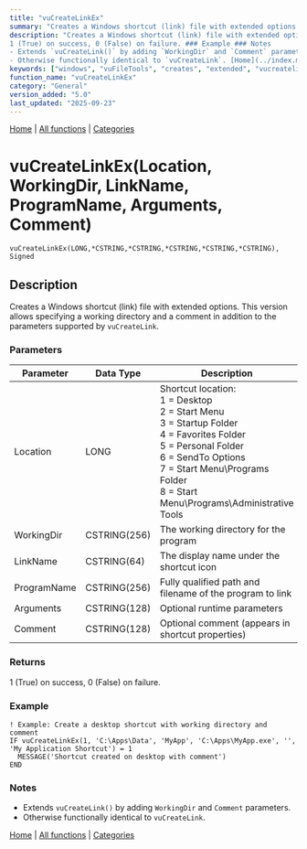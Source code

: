 ```yaml
---
title: "vuCreateLinkEx"
summary: "Creates a Windows shortcut (link) file with extended options."
description: "Creates a Windows shortcut (link) file with extended options. This version allows specifying a working directory and a comment in addition to the parameters supported by `vuCreateLink`. ### Parameters ### Returns
1 (True) on success, 0 (False) on failure. ### Example ### Notes
- Extends `vuCreateLink()` by adding `WorkingDir` and `Comment` parameters.  
- Otherwise functionally identical to `vuCreateLink`. [Home](../index.md) | [All functions](index.md) | [Categories](../categories/index.md)"
keywords: ["windows", "vuFileTools", "creates", "extended", "vucreatelinkex", "shortcut", "options", "general", "link", "Clarion", "with", "Windows"]
function_name: "vuCreateLinkEx"
category: "General"
version_added: "5.0"
last_updated: "2025-09-23"
---
```


[Home](../index.md) | [All functions](index.md) | [Categories](../categories/index.md)

# vuCreateLinkEx(Location, WorkingDir, LinkName, ProgramName, Arguments, Comment)

```Prototype
vuCreateLinkEx(LONG,*CSTRING,*CSTRING,*CSTRING,*CSTRING,*CSTRING), Signed
```


## Description
Creates a Windows shortcut (link) file with extended options. This version allows specifying a working directory and a comment in addition to the parameters supported by `vuCreateLink`.

### Parameters

| Parameter   | Data Type    | Description                                                                 |
|-------------|--------------|-----------------------------------------------------------------------------|
| Location    | LONG         | Shortcut location: <br> 1 = Desktop <br> 2 = Start Menu <br> 3 = Startup Folder <br> 4 = Favorites Folder <br> 5 = Personal Folder <br> 6 = SendTo Options <br> 7 = Start Menu\Programs Folder <br> 8 = Start Menu\Programs\Administrative Tools |
| WorkingDir  | CSTRING(256) | The working directory for the program                                       |
| LinkName    | CSTRING(64)  | The display name under the shortcut icon                                    |
| ProgramName | CSTRING(256) | Fully qualified path and filename of the program to link                    |
| Arguments   | CSTRING(128) | Optional runtime parameters                                                 |
| Comment     | CSTRING(128) | Optional comment (appears in shortcut properties)                           |

### Returns
1 (True) on success, 0 (False) on failure.

### Example
```Clarion
! Example: Create a desktop shortcut with working directory and comment
IF vuCreateLinkEx(1, 'C:\Apps\Data', 'MyApp', 'C:\Apps\MyApp.exe', '', 'My Application Shortcut') = 1
  MESSAGE('Shortcut created on desktop with comment')
END
```

### Notes
- Extends `vuCreateLink()` by adding `WorkingDir` and `Comment` parameters.  
- Otherwise functionally identical to `vuCreateLink`.

[Home](../index.md) | [All functions](index.md) | [Categories](../categories/index.md)

